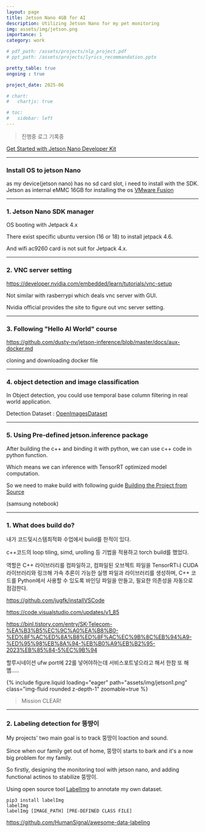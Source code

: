 ```yaml
---
layout: page
title: Jetson Nano 4GB for AI
description: Utilizing Jetson Nano for my pet monitoring
img: assets/img/jetson.png
importance: 1
category: work

# pdf_path: /assets/projects/nlp_project.pdf
# ppt_path: /assets/projects/lyrics_recommandation.pptx

pretty_table: true
ongoing : true

project_date: 2025-06

# chart:
#   chartjs: true

# toc:
#   sidebar: left
---
```


> 진행중 로그 기록중

[Get Started with Jetson Nano Developer Kit](https://developer.nvidia.com/embedded/learn/get-started-jetson-nano-devkit#intro)

<hr>

### Install OS to jetson Nano

as my device(jetson nano) has no sd card slot, i need to install with the SDK.
Jetson as internal eMMC 16GB for installing the os
[VMware Fusion](https://www.vmware.com/products/desktop-hypervisor/workstation-and-fusion)

<hr>

### 1. Jetson Nano SDK manager

OS booting with Jetpack 4.x

There exist specific ubuntu version (16 or 18) to install jetpack 4.6.

And wifi ac9260 card is not suit for Jetpack 4.x.


<hr>

### 2. VNC server setting

https://developer.nvidia.com/embedded/learn/tutorials/vnc-setup

Not similar with rasberrypi which deals vnc server with GUI.

Nvidia official provides the site to figure out vnc server setting.

<hr>

### 3. Following "Hello AI World" course

https://github.com/dusty-nv/jetson-inference/blob/master/docs/aux-docker.md

cloning and downloading docker file


<hr>

### 4. object detection and image classification

In Object detection, you could use temporal base column filtering in real world application.

Detection Dataset : [OpenImagesDataset](https://storage.googleapis.com/openimages/web/visualizer/index.html?set=train&type=detection&c=%2Fm%2F0fp6w)


<hr>

### 5. Using Pre-defined jetson.inference package

After building the c++ and binding it with python, we can use c++ code in python function.

Which means we can inference with TensorRT optimized model computation.

So we need to make build with following guide [Building the Project from Source](https://github.com/dusty-nv/jetson-inference/blob/master/docs/building-repo.md)

(samsung notebook)

<hr>

### 1. What does build do?

내가 코드및시스템최적화 수업에서 build를 한적이 있다.

c++코드의 loop tiling, simd, urolling 등 기법을 적용하고 torch build를 했었다.

역할은 C++ 라이브러리를 컴파일하고, 컴파일된 오브젝트 파일을 TensorRT나 CUDA 라이브러리와 링크해 가속 추론이 가능한 실행 파일과 라이브러리를 생성하며, C++ 코드를 Python에서 사용할 수 있도록 바인딩 파일을 만들고, 필요한 의존성을 자동으로 점검한다.


https://github.com/jugfk/installVSCode

https://code.visualstudio.com/updates/v1_85

https://binl.tistory.com/entry/SK-Telecom-%EA%B3%B5%EC%9C%A0%EA%B8%B0-%ED%8F%AC%ED%8A%B8%ED%8F%AC%EC%9B%8C%EB%94%A9-%ED%95%98%EB%8A%94-%EB%B0%A9%EB%B2%95-2023%EB%85%84-5%EC%9B%94

할루시네이션 ufw port에 22를 넣어야하는데 서비스포트넣으라고 해서 한참 또 해멤.....


{% include figure.liquid loading="eager" path="assets/img/jetson1.png" class="img-fluid rounded z-depth-1" zoomable=true %}

> Mission CLEAR!

<hr>

### 2. Labeling detection for 뚱땅이

My projects' two main goal is to track 뚱땅이 loaction and sound.

Since when our family get out of home, 뚱땅이 starts to bark and it's a now big problem for my family.

So firstly, designing the monitoring tool with jetson nano, and adding functional actinos to stabilize 뚱땅이.

Using open source tool [LabelImg](https://github.com/HumanSignal/labelImg?tab=readme-ov-file) to annotate my own dataset.

```
pip3 install labelImg
labelImg
labelImg [IMAGE_PATH] [PRE-DEFINED CLASS FILE]
```

https://github.com/HumanSignal/awesome-data-labeling

